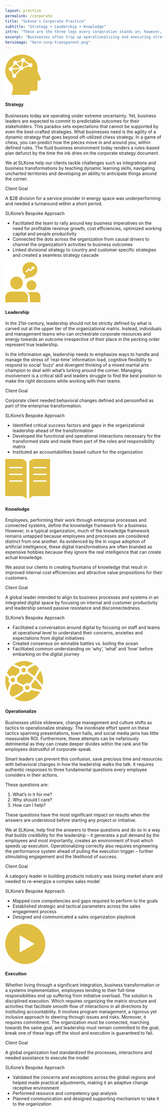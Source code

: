 ```yaml
---
layout: practice
permalink: /corporate
title: "SLKone's Corporate Practice"
subtitle: "Strategy + Leadership + Knowledge"
intro: "These are the three legs every corporation stands on; however, the difference between moving at a crawl versus sprinting is defined by how well you progress from operationalization to execution across these three legs."
excerpt: "Businesses often trip up operationalizing and executing strategy. This is because you assure certain outcomes to stakeholders in uncertain environments–only to find yourself scrambling to harness the organizational knowledge locked within your people and systems to meet those results for your shareholders and sponsors. SLKone bridges strategy, leadership, and knowledge to build lasting solutions for you."
heroimage: "hero-corp-transparent.png"
---
```

<div class="practice-section">
	<div class="image"><img src="/images/corp-strategy.svg"></div>
	<div class="practice-details">
		<h4>Strategy</h4>
		<p>Businesses today are operating under extreme uncertainty. Yet, business leaders are expected to commit to predictable outcomes for their stakeholders. This paradox sets expectations that cannot be supported by even the best-crafted strategies. What businesses need is the agility of a dynamic strategy that goes beyond oft-utilized chess strategy. In a game of chess, you can predict how the pieces move in and around you, within defined rules. The fluid business environment today renders a rules-based plan defunct by the time the ink dries on the corporate strategy document.</p>
		<p>We at SLKone help our clients tackle challenges such as integrations and business transformations by teaching dynamic learning skills, navigating uncharted territories and developing an ability to anticipate things around the corner.</p>
	</div>
	<div class="case-study">
		<span class="overline">Client Goal</span>
		<p>A $2B division for a service provider in energy space was underperforming and needed a turnaround within a short period. </p>
		<span class="overline">SLKone’s Bespoke Approach</span>
		<ul>
			<li>Facilitated the team to rally around key business imperatives on the need for profitable revenue growth, cost efficiencies, optimized working capital and people productivity</li>
			<li>Connected the dots across the organization from causal drivers to channel the organization’s activities to business outcomes</li>
			<li>Linked divisional strategy to country and customer specific strategies and created a seamless strategy cascade</li>
		</ul>
	</div>
</div>

<div class="practice-section">
	<div class="image"><img src="/images/corp-leadership.svg"></div>
	<div class="practice-details">
		<h4>Leadership</h4>
		<p>In the 21st-century, leadership should not be strictly defined by what is carved out at the upper tier of the organizational matrix. Instead, individuals and management teams who can orchestrate corporate resources and energy towards an outcome irrespective of their place in the pecking order represent true leadership.</p>
		<p>In the information age, leadership needs to emphasize ways to handle and manage the stress of ‘real-time’ information load, cognitive flexibility to respond to social ‘buzz’ and divergent thinking of a mixed martial arts champion to deal with what’s lurking around the corner. Managing involvement is a critical skill and leaders struggle to find the best position to make the right decisions while working with their teams.</p>
	</div>
	<div class="case-study">
		<span class="overline">Client Goal</span>
		<p>Corporate client needed behavioral changes defined and personified as part of the enterprise transformation.</p>
		<span class="overline">SLKone’s Bespoke Approach</span>
		<ul>
			<li>Identified critical success factors and gaps in the organizational leadership ahead of the transformation</li>
			<li>Developed the functional and operational interactions necessary for the transformed state and made them part of the roles and responsibility matrix</li>
			<li>Instituted an accountabilities based culture for the organization</li>
		</ul>
	</div>
</div>
<div class="practice-section">
	<div class="image"><img src="/images/corp-knowledge.svg"></div>
	<div class="practice-details">
		<h4>Knowledge</h4>
		<p>Employees, performing their work through enterprise processes and connected systems, define the knowledge framework for a business. However, in a typical organization, much of the knowledge framework remains untapped because employees and processes are considered distinct from one another. As evidenced by the in vogue adoption of artificial intelligence, these digital transformations are often branded as expensive hobbies because they ignore the real intelligence that can create actual knowledge.</p>
		<p>We assist our clients in creating fountains of knowledge that result in improved internal cost efficiencies and attractive value propositions for their customers.</p>
	</div>
	<div class="case-study">
		<span class="overline">Client Goal</span>
		<p>A global leader intended to align its business processes and systems in an integrated digital space by focusing on internal and customer productivity and leadership sensed passive resistance and disconnectedness.</p>
		<span class="overline">SLKone’s Bespoke Approach</span>
		<ul>
			<li>Facilitated a conversation around digital by focusing on staff and teams at operational level to understand their concerns, anxieties and expectations from digital initiatives</li>
			<li>Created consensus on winnable battles vs. boiling the ocean</li>
			<li>Facilitated common understanding on ‘why’, ‘what’ and ‘how’ before embarking on the digital journey</li>
		</ul>
	</div>
</div>
<div class="practice-section">
	<div class="image"><img src="/images/corp-operationalize.svg"></div>
	<div class="practice-details">
		<h4>Operationalize</h4>
		<p>Businesses utilize slideware, change management and culture shifts as tactics to operationalize strategy. The inordinate effort spent on these tactics spanning presentations, town halls, and social media jams has little measurable ROI. Furthermore, these attempts can be nefariously detrimental as they can create deeper divides within the rank and file employees distrustful of corporate-speak.</p>
		<p>Smart leaders can prevent this confusion, save precious time and resources with behavioral changes in how the leadership walks the talk. It requires authentic responses to three fundamental questions every employee considers in their actions.</p>
		<p>These questions are:</p>
		<ol>
			<li>What’s in it for me?</li>
			<li>Why should I care?</li>
			<li>How can I help?</li>
		</ol>
		<p>These questions have the most significant impact on results when the answers are understood before starting any project or initiative.</p>
		<p>We at SLKone, help find the answers to these questions and do so in a way that builds credibility for the leadership – it generates a pull demand by the employees and most importantly, creates an environment of trust which speeds up execution. Operationalizing correctly also requires engineering the performance system ahead of pulling the execution trigger – further stimulating engagement and the likelihood of success.</p>
	</div>
	<div class="case-study">
		<span class="overline">Client Goal</span>
		<p>A category leader in building products industry was losing market share and needed to re-energize a complex sales model</p>
		<span class="overline">SLKone’s Bespoke Approach</span>
		<ul>
			<li>Mapped core competencies and gaps required to perform to the goals</li>
			<li>Established strategic and tactical parameters across the sales engagement process</li>
			<li>Designed and communicated a sales organization playbook</li>
		</ul>
	</div>
</div>
<div class="practice-section">
	<div class="image"><img src="/images/corp-execution.svg"></div>
	<div class="practice-details">
		<h4>Execution</h4>
		<p>Whether living through a significant integration, business transformation or a systems implementation, employees tending to their full-time responsibilities end up suffering from initiative overload. The solution is disciplined execution. Which requires organizing the matrix structure and activities that facilitate smooth flow of interactions in all directions by instituting accountability. It involves program management, a rigorous yet inclusive approach to steering through issues and risks. Moreover, it requires commitment. The organization must be connected, marching towards the same goal, and leadership must remain committed to the goal; break one of these legs off the stool and execution is guaranteed to fail.</p>
	</div>
	<div class="case-study">
		<span class="overline">Client Goal</span>
		<p>A global organization had standardized the processes, interactions and needed assistance to execute the model</p>
		<span class="overline">SLKone’s Bespoke Approach</span>
		<ul>
			<li>Validated the concerns and exceptions across the global regions and helped made practical adjustments, making it an adaptive change receptive environment</li>
			<li>Performed resource and competency gap analysis</li>
			<li>Planned communication and designed supporting mechanism to take it to the organization</li>
		</ul>
	</div>
</div>
